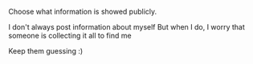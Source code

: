 Choose what information is showed publicly.

I don't always post information about myself
But when I do, I worry that someone is collecting it all to find me

Keep them guessing :)
